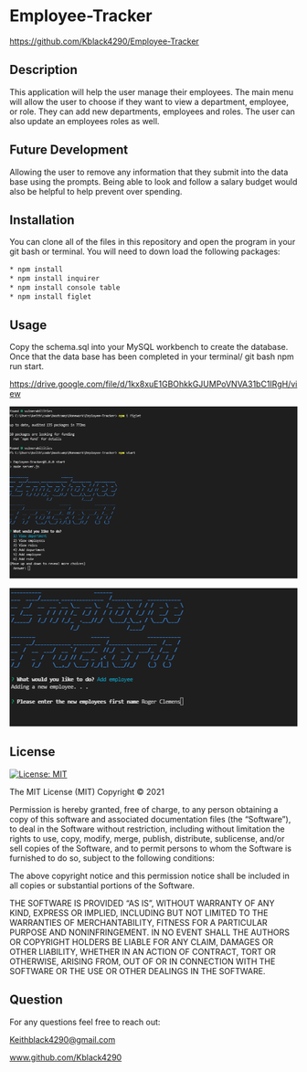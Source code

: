 # Employee-Tracker

https://github.com/Kblack4290/Employee-Tracker

## Description

This application will help the user manage their employees. The main menu will allow the user to choose if they want to view a department, employee, or role. They can add new departments, employees and roles. The user can also update an employees roles as well.

## Future Development

Allowing the user to remove any information that they submit into the data base using the prompts. Being able to look and follow a salary budget would also be helpful to help prevent over spending. 

## Installation

You can clone all of the files in this repository and open the program in your git bash or terminal. You will need to down load the following packages:

    * npm install
    * npm install inquirer
    * npm install console table
    * npm install figlet


## Usage

Copy the schema.sql into your MySQL workbench to create the database. Once that the data base has been completed in your terminal/ git bash npm run start.

https://drive.google.com/file/d/1kx8xuE1GBOhkkGJUMPoVNVA31bC1IRgH/view


![Terminal](./Assets/start.png)

![Terminal](./Assets/name.png)

## License 

[![License: MIT](https://img.shields.io/badge/License-MIT-yellow.svg)](https://opensource.org/licenses/MIT)

The MIT License (MIT)
Copyright © 2021 <copyright holders>

Permission is hereby granted, free of charge, to any person obtaining a copy of this software and associated documentation files (the “Software”), to deal in the Software without restriction, including without limitation the rights to use, copy, modify, merge, publish, distribute, sublicense, and/or sell copies of the Software, and to permit persons to whom the Software is furnished to do so, subject to the following conditions:

The above copyright notice and this permission notice shall be included in all copies or substantial portions of the Software.

THE SOFTWARE IS PROVIDED “AS IS”, WITHOUT WARRANTY OF ANY KIND, EXPRESS OR IMPLIED, INCLUDING BUT NOT LIMITED TO THE WARRANTIES OF MERCHANTABILITY, FITNESS FOR A PARTICULAR PURPOSE AND NONINFRINGEMENT. IN NO EVENT SHALL THE AUTHORS OR COPYRIGHT HOLDERS BE LIABLE FOR ANY CLAIM, DAMAGES OR OTHER LIABILITY, WHETHER IN AN ACTION OF CONTRACT, TORT OR OTHERWISE, ARISING FROM, OUT OF OR IN CONNECTION WITH THE SOFTWARE OR THE USE OR OTHER DEALINGS IN THE SOFTWARE.


## Question 

For any questions feel free to reach out: 

Keithblack4290@gmail.com

www.github.com/Kblack4290